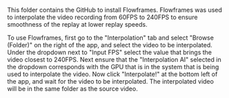   This folder contains the GitHub to install Flowframes. Flowframes was used to interpolate the video recording from 60FPS to 240FPS to ensure smoothness of the replay at lower replay speeds.

  To use Flowframes, first go to the "Interpolation" tab and select "Browse (Folder)" on the right of the app, and select the video to be interpolated. Under the dropdown next to "Input FPS" select the value that brings the video closest to 240FPS. Next ensure that the "Interpolation AI" selected in the dropdown corresponds with the GPU that is in the system that is being used to interpolate the video. Now click "Interpolate!" at the bottom left of the app, and wait for the video to be interpolated. The interpolated video will be in the same folder as the source video.
